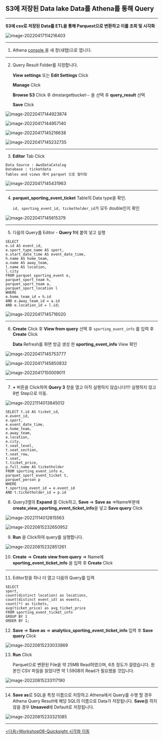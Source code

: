 ## S3에 저장된 Data lake Data를 Athena를 통해 Query

---

**S3에 csv로 저장된 Data를 ETL을 통해  Parquest으로 변환하고 이를 조회 및 시각화**

![image-20220417114216403](images/image-20220417114216403.png)

---

1. Athena [console ](https://ap-northeast-2.console.aws.amazon.com/athena/home?region=ap-northeast-2#/query-editor) 을 새 창(새탭)으로 엽니다.

---

2. Query Result Folder를 지정합니다. 

   **View settings** 또는 **Edit Settings** Click

   **Manage** Click

   **Browse S3** Click 후 dmstargetbucket-<yourinitial>-<xxxx> 을 선택 후 **query_result** 선택

   **Save** Click

![image-20220417144923874](images/image-20220417144923874.png)

![image-20220417144957140](images/image-20220417144957140.png)

![image-20220417145216638](images/image-20220417145216638.png)

![image-20220417145232735](images/image-20220417145232735.png)

---

3. **Editor** Tab Click 

```
Data Source : AwsDataCatalog
Database : ticketdata
Tables and views 에서 parquet 으로 필터링
```

![image-20220417145431963](images/image-20220417145431963.png)

---

4. **parquet_sporting_event_ticket** Table의 Data type을 확인. 

   `id, sporting_event_id, ticketholder_id`가 모두 double인지 확인

![image-20220417145615379](images/image-20220417145615379.png)

---

5. 다음의 Query를 Editor - **Query 1**에 붙여 넣고 실행

```
SELECT
e.id AS event_id,
e.sport_type_name AS sport,
e.start_date_time AS event_date_time,
h.name AS home_team,
a.name AS away_team,
l.name AS location,
l.city
FROM parquet_sporting_event e,
parquet_sport_team h,
parquet_sport_team a,
parquet_sport_location l
WHERE
e.home_team_id = h.id
AND e.away_team_id = a.id
AND e.location_id = l.id;

```

![image-20220417145716020](images/image-20220417145716020.png)

---

6. **Create** Click 후 **View from query**  선택 후 `sporting_event_info` 를 입력 후 **Create** Click

   **Data** Refresh를 화면 방금 생성 한 **sporting_event_info** View 확인

![image-20220417145753777](images/image-20220417145753777.png)

![image-20220417145850832](images/image-20220417145850832.png)

![image-20220417150009011](images/image-20220417150009011.png)

---

7. **+** 버튼을 Click하여 **Query 3** 창을 열고 아직 실행하지 않습니다!!!! 실행하지 않고 8번 Step으로 이동.

![image-20221114013845012](images/image-20221114013845012.png)

```
SELECT t.id AS ticket_id,
e.event_id,
e.sport,
e.event_date_time,
e.home_team,
e.away_team,
e.location,
e.city,
t.seat_level,
t.seat_section,
t.seat_row,
t.seat,
t.ticket_price,
p.full_name AS ticketholder
FROM sporting_event_info e,
parquet_sport_event_ticket t,
parquet_person p
WHERE
t.sporting_event_id = e.event_id
AND t.ticketholder_id = p.id

```



8. Query3옆의 **Expand** 를 Click하고, **Save** => **Save as** =>Name부분에  **create_view_sporting_event_ticket_info**을 넣고 **Save query** Click

![image-20221114012815563](../dbformsa-20221001/static/image-20221114012815563.png)



![image-20220815232650952](images/image-20220815232650952.png)

9. **Run** 을 Click하여 query를 실행합니다.

![image-20220815232851261](images/image-20220815232851261.png)



10. **Create** => **Create view from query** => Name에 **sporting_event_ticket_info** 을 입력 후 **Create** Click

---

11. Editor창을 하나 더 열고 다음의 Query를 입력 

```
SELECT
sport,
count(distinct location) as locations,
count(distinct event_id) as events,
count(*) as tickets,
avg(ticket_price) as avg_ticket_price
FROM sporting_event_ticket_info
GROUP BY 1
ORDER BY 1;

```

12. **Save** => **Save as** => **analytics_sporting_event_ticket_info** 입력 후 **Save query** Click



![image-20220815233033869](images/image-20220815233033869.png)



13. **Run** Click

    Parquet으로 변환된 File을 약 25MB Read하였으며, 6초 정도가 걸렸습니다. 원본인 CSV 파일을 읽었다면 약 1.59GB의 Read가 필요했을 것입니다.

![image-20220815233117190](images/image-20220815233117190.png)

---

14. **Save as**로 SQL을 특정 이름으로 저장하고 Athena에서 Query를 수행 할 경우 Athena Query Result에 해당 SQL의  이름으로 Data가 저장됩니다. **Save**를 하지 않을 경우 **Unsaved**에 Default로 저장됩니다.

![image-20220815233321085](images/image-20220815233321085.png)

---

[<다음>Workshop08-Quicksight 시각화 이동 ](./08.md)

